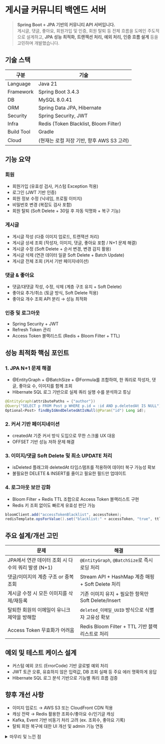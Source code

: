 # 게시글 커뮤니티 백엔드 서버

> **Spring Boot + JPA 기반의 커뮤니티 API 서버입니다.** <br>
> 게시글, 댓글, 좋아요, 회원가입 및 인증, 회원 탈퇴 등 전체 흐름을 도메인 주도적으로 설계하고, **JPA 성능 최적화, 트랜잭션 처리, 예외 처리, 인증 흐름 설계** 등을 고민하며 개발했습니다.

## 기술 스택

| 구분 | 기술                                    |
| --- |---------------------------------------|
| Language | Java 21                               |
| Framework | Spring Boot 3.4.3                     |
| DB | MySQL 8.0.41                          |
| ORM | Spring Data JPA, Hibernate            |
| Security | Spring Security, JWT                  |
| Infra | Redis (Token Blacklist, Bloom Filter) |
| Build Tool | Gradle                                |
| Cloud | (현재는 로컬 저장 기반, 향후 AWS S3 고려)          |

## 기능 요약
### 회원
- 회원가입 (유효성 검사, 커스텀 Exception 적용)
- 로그인 (JWT 기반 인증)
- 회원 정보 수정 (닉네임, 프로필 이미지)
- 비밀번호 변경 (복잡도 검사 포함)
- 회원 탈퇴 (Soft Delete + 30일 후 자동 익명화 + 복구 기능)

### 게시글
- 게시글 작성 (다중 이미지 업로드, 트랜잭션 처리)
- 게시글 상세 조회 (작성자, 이미지, 댓글, 좋아요 포함 / N+1 문제 해결)
- 게시글 수정 (Soft Delete + 순서 변경, 변경 감지 활용)
- 게시글 삭제 (연관 데이터 일괄 Soft Delete + Batch Update)
- 게시글 전체 조회 (커서 기반 페이지네이션)

### 댓글 & 좋아요
- 댓글/대댓글 작성, 수정, 삭제 (계층 구조 유지 + Soft Delete)
- 좋아요 추가/취소 (토글 방식, Soft Delete 적용)
- 좋아요 개수 조회 API 분리 → 성능 최적화

### 인증 및 로그아웃
- Spring Security + JWT
- Refresh Token 관리
- Access Token 블랙리스트 (Redis + Bloom Filter + TTL)

## 성능 최적화 핵심 포인트
### 1. JPA N+1 문제 해결
- @EntityGraph + @BatchSize + @Formula를 조합하여, 한 쿼리로 작성자, 댓글, 좋아요 수, 이미지를 함께 조회
- Hibernate SQL 로그 기반으로 실제 쿼리 실행 수를 분석하고 튜닝

```java
@EntityGraph(attributePaths = {"author"})
@Query("SELECT p FROM Post p WHERE p.id = :id AND p.deletedAt IS NULL")
Optional<Post> findByIdAndDeletedAtIsNull(@Param("id") Long id);
```

### 2. 커서 기반 페이지네이션
- createdAt 기준 커서 방식 도입으로 무한 스크롤 UX 대응
- OFFSET 기반 성능 저하 문제 해결

### 3. 이미지/댓글 Soft Delete 및 최소 UPDATE 처리
- isDeleted 플래그와 deletedAt 타임스탬프를 적용하여 데이터 복구 가능성 확보
- 불필요한 DELETE & INSERT를 줄이고 필요한 필드만 업데이트

### 4. 로그아웃 보안 강화
- Bloom Filter + Redis TTL 조합으로 Access Token 블랙리스트 구현
- Redis 키 조회 없이도 빠르게 유효성 판단 가능

```java
bloomClient.add("accessTokenBlacklist", accessToken);
redisTemplate.opsForValue().set("blacklist:" + accessToken, "true", ttl, TimeUnit.MILLISECONDS);
```

## 주요 설계/개선 고민
| 문제 | 해결                                          |
| --- |---------------------------------------------|
| JPA에서 연관 데이터 조회 시 다수의 쿼리 발생 (N+1) | `@EntityGraph`, `@BatchSize`로 즉시 로딩 처리      |
| 댓글/이미지의 계층 구조 or 중복 조회 | Stream API + HashMap 계층 매핑 + Soft Delete 처리 |
| 게시글 수정 시 모든 이미지를 삭제/재등록 | 기존 이미지 유지 + 필요한 항목만 Soft Delete/Insert      |
| 탈퇴한 회원의 이메일이 유니크 제약을 방해함 | `deleted_이메일_UUID` 방식으로 식별자 고유성 확보          |
| Access Token 무효화가 어려움 | Redis Bloom Filter + TTL 기반 블랙리스트로 처리       |

## 예외 및 테스트 케이스 설계
- 커스텀 예외 코드 (ErrorCode) 기반 글로벌 예외 처리
- JWT 토큰 오류, 유효하지 않은 입력값, DB 조회 실패 등 주요 에러 명확하게 응답
- Hibernate SQL 로그 분석 기반으로 기능별 쿼리 흐름 검증

## 향후 개선 사항
- 이미지 업로드 → AWS S3 또는 CloudFront CDN 적용
- 캐싱 전략 → Redis 활용한 조회수/좋아요 수/인기글 캐싱
- Kafka, Event 기반 비동기 처리 고려 (ex. 조회수, 좋아요 기록)
- 탈퇴 회원 복구에 대한 UI 개선 및 admin 기능 연동

<details markdown="1">
  <summary>마무리 및 느낀 점</summary>
  <div>
    <ul>
      <li>이 프로젝트는 단순한 CRUD 구현을 넘어, 성능과 구조, 보안, 사용자 경험을 모두 고려하며 실무적인 관점에서 고민한 작업이었습니다.</li>
      <li>JPA 최적화, 계층 구조 설계, 트랜잭션 처리, Redis 블랙리스트 구축 등, 단기간의 실습이 아닌 실제 서비스 개발을 목표로 설계·개발·테스트를 반복했습니다.</li>
      <li>앞으로도 "왜 이렇게 설계해야 하는가?"를 고민하는 개발자로서 성장을 이어가겠습니다.</li>
    </ul>
  </div>
</details>